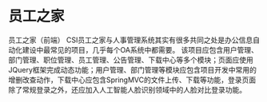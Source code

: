 # 员工之家
员工之家（前端）
CSI员工之家与人事管理系统其实有很多共同之处是办公信息自动化建设中最常见的项目，几乎每个OA系统中都需要。 该项目应包含用户管理、部门管理、职位管理、员工管理、公告管理、下载中心等多个模块；页面应使用JQuery框架完成动态功能；用户管理、部门管理等模块应包含项目开发中常用的增删改查动作，下载中心应包含SpringMVC的文件上传、下载等功能，登录页面除了常规登录之外，还应加入人工智能人脸识别领域中的人脸对比登录功能。
